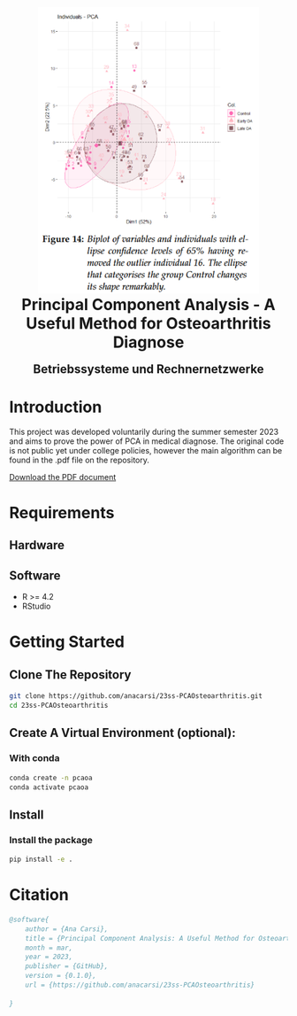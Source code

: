 <div align="center">

<img src="./images/pca_results.png" width="400" alt="PCA Ellipses" />

</div>

<h1 align="center" style="margin-top: 0px;"><b>Principal Component Analysis</b> - A Useful Method for Osteoarthritis Diagnose</h1>
<h2 align="center" style="margin-top: 0px;">Betriebssysteme und Rechnernetzwerke</h2>

# Introduction

This project was developed voluntarily during the summer semester 2023 and aims to prove the power of PCA in medical diagnose. The original code is not public yet under college policies, however the main algorithm can be found in the .pdf file on the repository. 

[Download the PDF document](./23ss_carsigonzalez_PCA.pdf)

# Requirements

## Hardware
## Software
-  R >= 4.2
-  RStudio

# Getting Started
## Clone The Repository

```sh
git clone https://github.com/anacarsi/23ss-PCAOsteoarthritis.git
cd 23ss-PCAOsteoarthritis 
```

## Create A Virtual Environment (optional):

### With conda

```sh
conda create -n pcaoa
conda activate pcaoa
```

## Install

### Install the package

```sh
pip install -e .
```

# Citation
```bibtex
@software{
    author = {Ana Carsi},
    title = {Principal Component Analysis: A Useful Method for Osteoarthritis Diagnose},
    month = mar,
    year = 2023,
    publisher = {GitHub},
    version = {0.1.0},
    url = {https://github.com/anacarsi/23ss-PCAOsteoarthritis}

}
```
